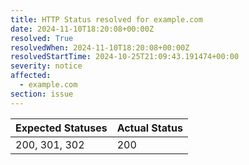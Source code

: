 ```yaml
---
title: HTTP Status resolved for example.com
date: 2024-11-10T18:20:08+00:00Z
resolved: True
resolvedWhen: 2024-11-10T18:20:08+00:00Z
resolvedStartTime: 2024-10-25T21:09:43.191474+00:00
severity: notice
affected:
  - example.com
section: issue
---
```


| Expected Statuses | Actual Status  |
|-------------------|----------------|
| 200, 301, 302 | 200 |
